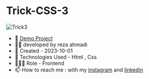 # Trick-CSS-3
![Trick3](https://github.com/ahmadideveloper/Trick-CSS-3/assets/141068188/ceb8d427-f360-4d6d-8d7f-f9f3338aa4a3)


- 🔗 [Demo Project](https://ahmadideveloper.github.io/Trick-CSS-3/)
- 👨‍💻 developed by reza ahmadi
- 📆 Created - 2023-10-01
- 🤖 Technologies Used - Html , Css
- 🕵🏻‍♀️ Role - Frontend
- 📫 How to reach me : with my [instagram](https://instagram.com/ahmadideveloper) and [linkedin](https://linkedin.com/in/reza-ahmadi-639351286)
